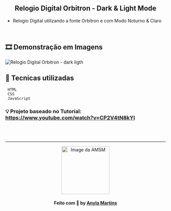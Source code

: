 <h2 align="center">Relogio Digital Orbitron - Dark & Light Mode</h2>

- Relogio Digital utilizando a fonte Orbitron e com Modo Noturno & Claro
<br>


## 🎞 Demonstração em Imagens
![Relogio Digital Orbitron - dark ligth](https://user-images.githubusercontent.com/89283901/170890141-f096776d-7a2c-4cdd-85b1-07ea8614c6f4.jpg)


## 📍 Tecnicas utilizadas
```
 HTML
 CSS
 JavaScript
```

### 💡 Projeto baseado no Tutorial: https://www.youtube.com/watch?v=CP2V4tN8kYI


<br><br>
<hr>
<div align="center">
<a href="https://github.com/amsmartins">
<img src="https://avatars.githubusercontent.com/u/89283901?v=4" width="150px;" alt="Image da AMSM" />
</a> 
</div>	
<h4 align="center">
   Feito com 💙 by <a href="https://www.linkedin.com/in/amsmartins/" target="_blank">Anyla Martins</a>
</h4>

